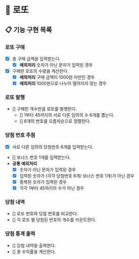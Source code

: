 # 🎱 로또
## 📋 기능 구현 목록
### 로또 구매
- [x] 총 구매 금액을 입력받는다.
  - [x] **예외처리** 숫자가 아닌 문자가 입력된 경우
- [x] 구매한 로또의 수량을 계산한다.
  - [x] **예외처리** 구매 금액이 1000원 미만인 경우
  - [x] **예외처리** 1000원으로 나누어 떨어지지 않는 경우
### 로또 발행
- [] 구매한 개수만큼 로또를 발행한다.
  - [] 1부터 45까지의 서로 다른 임의의 수 6개를 뽑는다.
  - [] 6개의 번호를 오름차순으로 정렬한다.
### 당첨 번호 추첨
- [x] 서로 다른 임의의 당첨번호 6개를 입력받는다.
- [] 보너스 번호 1개를 입력받는다.
- **공통 예외처리**
  - [x] 숫자가 아닌 문자가 입력된 경우
  - [x] 입력된 숫자가 (각각 당첨번호 6개/ 보너스 번호 1개)가 아닌 경우
  - [x] 중복된 숫자가 입력된 경우
  - [x] 각각 1부터 45까지의 수가 아닌 경우
### 당첨 내역
- [] 로또 번호와 당첨 번호를 비교한다.
- [] 각 로또 별 당첨된 번호의 개수를 카운트한다.
### 당첨 통계 출력
- [] 당첨 내역을 출력한다.
- [] 총 수익률을 계산한다.
